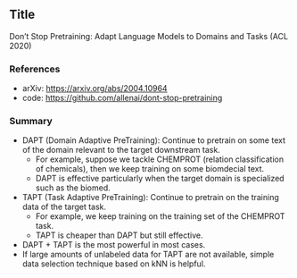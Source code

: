 ## Title
Don’t Stop Pretraining: Adapt Language Models to Domains and Tasks (ACL 2020)

### References
- arXiv: https://arxiv.org/abs/2004.10964
- code: https://github.com/allenai/dont-stop-pretraining

### Summary
- DAPT (Domain Adaptive PreTraining): Continue to pretrain on some text of the domain relevant to the target downstream task.
  - For example, suppose we tackle CHEMPROT (relation classification of chemicals), then we keep training on some biomdecial text.
  - DAPT is effective particularly when the target domain is specialized such as the biomed.
- TAPT (Task Adaptive PreTraining): Continue to pretrain on the training data of the target task.
  - For example, we keep training on the training set of the CHEMPROT task.
  - TAPT is cheaper than DAPT but still effective.
- DAPT + TAPT is the most powerful in most cases.
- If large amounts of unlabeled data for TAPT are not available, simple data selection technique based on kNN is helpful.
